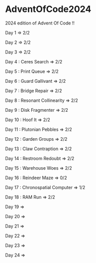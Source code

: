 # AdventOfCode2024

2024 edition of Advent Of Code !!

Day 1  => 2/2

Day 2  => 2/2

Day 3  => 2/2

Day 4 : Ceres Search => 2/2

Day 5 : Print Queue => 2/2

Day 6 : Guard Gallivant => 2/2

Day 7 : Bridge Repair => 2/2

Day 8 : Resonant Collinearity => 2/2

Day 9 : Disk Fragmenter => 2/2

Day 10 : Hoof It => 2/2

Day 11 : Plutonian Pebbles => 2/2

Day 12 : Garden Groups => 2/2

Day 13 : Claw Contraption => 2/2

Day 14 : Restroom Redoubt => 2/2

Day 15 : Warehouse Woes => 2/2

Day 16 : Reindeer Maze => 0/2

Day 17 : Chronospatial Computer => 1/2

Day 18 : RAM Run => 2/2

Day 19 =>

Day 20 =>

Day 21 =>

Day 22 =>

Day 23 =>

Day 24 =>

